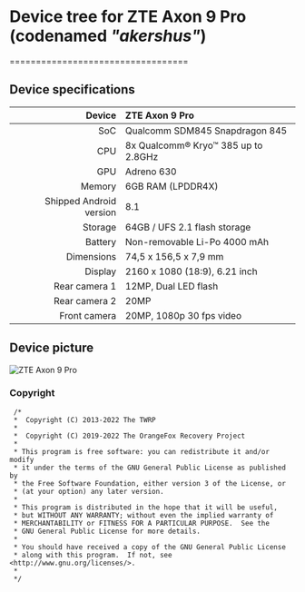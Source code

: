 # Device tree for ZTE Axon 9 Pro (codenamed _"akershus"_)

==================================
## Device specifications

| Device                  | ZTE Axon 9 Pro                                  |
| ----------------------: | :---------------------------------------------- |
| SoC                     | Qualcomm SDM845 Snapdragon 845                  |
| CPU                     | 8x Qualcomm® Kryo™ 385 up to 2.8GHz             |
| GPU                     | Adreno 630                                      |
| Memory                  | 6GB RAM (LPDDR4X)                               |
| Shipped Android version | 8.1                                             |
| Storage                 | 64GB / UFS 2.1 flash storage                    |
| Battery                 | Non-removable Li-Po 4000 mAh                    |
| Dimensions              | 74,5 x 156,5 x 7,9 mm                           |
| Display                 | 2160 x 1080 (18:9), 6.21 inch                   |
| Rear camera 1           | 12MP, Dual LED flash                            |
| Rear camera 2           | 20MP                                            |
| Front camera            | 20MP, 1080p 30 fps video                        |

## Device picture

![ZTE Axon 9 Pro](https://myzte.ru/upload/resize_cache/webp/iblock/64c/64c861df2609c563b827351edacc034e.webp "ZTE Axon 9 Pro")

### Copyright
 ```
  /*
  *  Copyright (C) 2013-2022 The TWRP
  *
  *  Copyright (C) 2019-2022 The OrangeFox Recovery Project
  *
  * This program is free software: you can redistribute it and/or modify
  * it under the terms of the GNU General Public License as published by
  * the Free Software Foundation, either version 3 of the License, or
  * (at your option) any later version.
  *
  * This program is distributed in the hope that it will be useful,
  * but WITHOUT ANY WARRANTY; without even the implied warranty of
  * MERCHANTABILITY or FITNESS FOR A PARTICULAR PURPOSE.  See the
  * GNU General Public License for more details.
  *
  * You should have received a copy of the GNU General Public License
  * along with this program.  If not, see <http://www.gnu.org/licenses/>.
  *
  */
  ```
